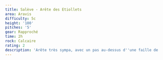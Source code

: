 ```yaml
---
title: Salève - Arête des Etiollets
area: Aravis
difficulty: 5c
height: '100'
pitches: '5'
gear: Rapproché
time: 2h
rock: Calcaire
rating: 2
description: 'Arête très sympa, avec un pas au-dessus d''une faille de 50m impressionnant.'
---
```


